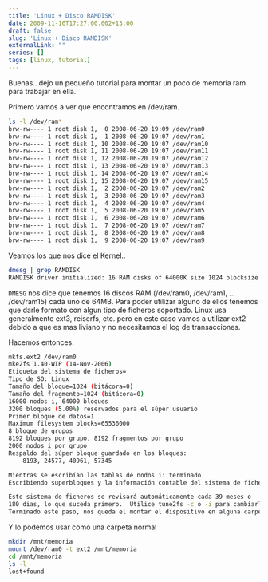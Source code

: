 ```yaml
---
title: 'Linux + Disco RAMDISK'
date: 2009-11-16T17:27:00.002+13:00
draft: false
slug: 'Linux + Disco RAMDISK'
externalLink: ""
series: []
tags: [linux, tutorial]
---
```


Buenas.. dejo un pequeño tutorial para montar un poco de memoria ram para trabajar en ella.


Primero vamos a ver que encontramos en /dev/ram.

```bash
ls -l /dev/ram*
brw-rw---- 1 root disk 1,  0 2008-06-20 19:09 /dev/ram0
brw-rw---- 1 root disk 1,  1 2008-06-20 19:07 /dev/ram1
brw-rw---- 1 root disk 1, 10 2008-06-20 19:07 /dev/ram10
brw-rw---- 1 root disk 1, 11 2008-06-20 19:07 /dev/ram11
brw-rw---- 1 root disk 1, 12 2008-06-20 19:07 /dev/ram12
brw-rw---- 1 root disk 1, 13 2008-06-20 19:07 /dev/ram13
brw-rw---- 1 root disk 1, 14 2008-06-20 19:07 /dev/ram14
brw-rw---- 1 root disk 1, 15 2008-06-20 19:07 /dev/ram15
brw-rw---- 1 root disk 1,  2 2008-06-20 19:07 /dev/ram2
brw-rw---- 1 root disk 1,  3 2008-06-20 19:07 /dev/ram3
brw-rw---- 1 root disk 1,  4 2008-06-20 19:07 /dev/ram4
brw-rw---- 1 root disk 1,  5 2008-06-20 19:07 /dev/ram5
brw-rw---- 1 root disk 1,  6 2008-06-20 19:07 /dev/ram6
brw-rw---- 1 root disk 1,  7 2008-06-20 19:07 /dev/ram7
brw-rw---- 1 root disk 1,  8 2008-06-20 19:07 /dev/ram8
brw-rw---- 1 root disk 1,  9 2008-06-20 19:07 /dev/ram9
```

Veamos los que nos dice el Kernel..

```bash
dmesg | grep RAMDISK
RAMDISK driver initialized: 16 RAM disks of 64000K size 1024 blocksize
```

`DMESG` nos dice que tenemos 16 discos RAM (/dev/ram0, /dev/ram1, … /dev/ram15) cada uno de 64MB. Para poder utilizar alguno de ellos tenemos que darle formato con algun tipo de ficheros soportado. Linux usa generalmente ext3, reiserfs, etc. pero en este caso vamos a utilizar ext2 debido a que es mas liviano y no necesitamos el log de transacciones.

Hacemos entonces:

```bash
mkfs.ext2 /dev/ram0
mke2fs 1.40-WIP (14-Nov-2006)
Etiqueta del sistema de ficheros=
Tipo de SO: Linux
Tamaño del bloque=1024 (bitácora=0)
Tamaño del fragmento=1024 (bitácora=0)
16000 nodos i, 64000 bloques
3200 bloques (5.00%) reservados para el súper usuario
Primer bloque de datos=1
Maximum filesystem blocks=65536000
8 bloque de grupos
8192 bloques por grupo, 8192 fragmentos por grupo
2000 nodos i por grupo
Respaldo del súper bloque guardado en los bloques:
	8193, 24577, 40961, 57345

Mientras se escribían las tablas de nodos i: terminado
Escribiendo superbloques y la información contable del sistema de ficheros: hecho

Este sistema de ficheros se revisará automáticamente cada 39 meses o
180 dias, lo que suceda primero.  Utilice tune2fs -c o -i para cambiarlo.
Terminado este paso, nos queda el montar el dispositivo en alguna carpeta.
```

Y lo podemos usar como una carpeta normal

```bash
mkdir /mnt/memoria
mount /dev/ram0 -t ext2 /mnt/memoria
cd /mnt/memoria
ls -l
lost+found
```